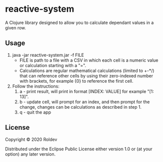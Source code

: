 # reactive-system

A Clojure library designed to allow you to calculate dependant values in a given row.

## Usage

1. java -jar reactive-system.jar -f FILE
    * FILE is path to a file with a CSV in which each cell is a numeric value or calculation starting with a "=".
    * Calculations are regular mathematical calculations (limited to +\-\*\/) that can reference other cells by using
        their zero-indexed number with brackets, for example {0} to reference the first cell.
2. Follow the instructions:
   1. a - print result, will print in format [INDEX: VALUE] for example "[1: 13]".
   2. b - update cell, will prompt for an index, and then prompt for the change, changes can be calculations as described
      in step 1.
   3. q - quit the app

## License

Copyright © 2020 Roldev

Distributed under the Eclipse Public License either version 1.0 or (at
your option) any later version.
